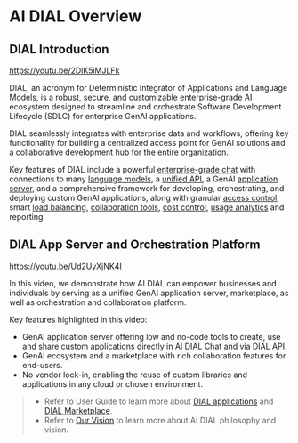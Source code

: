 # AI DIAL Overview

## DIAL Introduction

https://youtu.be/2DlK5iMJLFk

DIAL, an acronym for Deterministic Integrator of Applications and Language Models, is a robust, secure, and customizable enterprise-grade AI ecosystem designed to streamline and orchestrate Software Development Lifecycle (SDLC) for enterprise GenAI applications.

DIAL seamlessly integrates with enterprise data and workflows, offering key functionality for building a centralized access point for GenAI solutions and a collaborative development hub for the entire organization.

Key features of DIAL include a powerful [enterprise-grade chat](/docs/tutorials/0.user-guide.md) with connections to many [language models](/docs/platform/2.supported-models.md), a [unified API](https://epam-rail.com/dial_api), a GenAI [application server](docs/platform/0.architecture-and-concepts/2.architecture.md#introduction), and a comprehensive framework for developing, orchestrating, and deploying custom GenAI applications, along with granular [access control](/docs/platform/3.core/2.access-control-intro.md), smart [load balancing](/docs/platform/3.core/5.load-balancer.md), [collaboration tools](docs/tutorials/2.devops/1.configuration/1.enable-publications-chat.md), [cost control](docs/platform/0.architecture-and-concepts/2.architecture.md#rate-limits--cost-control), [usage analytics](docs/platform/0.architecture-and-concepts/2.architecture.md#analytics-realtime) and reporting.

## DIAL App Server and Orchestration Platform

https://youtu.be/Ud2UyXjNK4I

In this video, we demonstrate how AI DIAL can empower businesses and individuals by serving as a unified GenAI application server, marketplace, as well as orchestration and collaboration platform. 

Key features highlighted in this video:

* GenAI application server offering low and no-code tools to create, use and share custom applications directly in AI DIAL Chat and via DIAL API.
* GenAI ecosystem and a marketplace with rich collaboration features for end-users.
* No vendor lock-in, enabling the reuse of custom libraries and applications in any cloud or chosen environment.

> * Refer to User Guide to learn more about [DIAL applications](/docs/tutorials/0.user-guide.md#applications) and [DIAL Marketplace](/docs/tutorials/0.user-guide.md#marketplace).
> * Refer to [Our Vision](docs/platform/0.architecture-and-concepts/0.vision.md) to learn more about AI DIAL philosophy and vision.